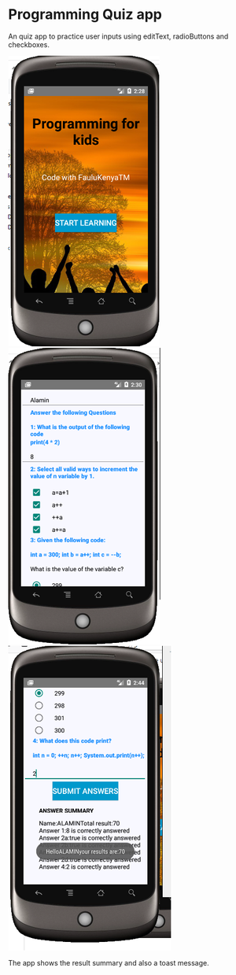 # Programming Quiz app 
An quiz app to practice user inputs using editText, radioButtons and checkboxes. 

![](images/front.PNG) 
![](images/middle.PNG)
![](images/last.PNG)

The app shows the result summary and also a toast message.
